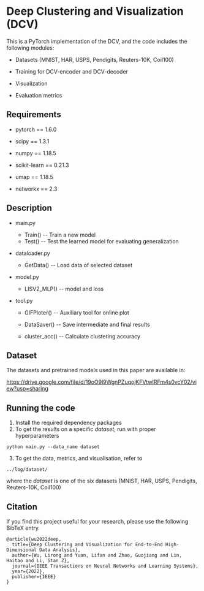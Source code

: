 # Deep Clustering and Visualization (DCV)


This is a PyTorch implementation of the DCV, and the code includes the following modules:

* Datasets (MNIST, HAR, USPS, Pendigits, Reuters-10K, Coil100)

* Training for DCV-encoder and DCV-decoder

* Visualization

* Evaluation metrics 

  

## Requirements

* pytorch == 1.6.0

* scipy == 1.3.1

* numpy == 1.18.5

* scikit-learn == 0.21.3

* umap == 1.18.5

* networkx == 2.3

  

## Description

* main.py  
  * Train() -- Train a new model
  * Test() -- Test the learned model for evaluating generalization
* dataloader.py  
  
  * GetData() -- Load data of selected dataset
* model.py  
  
  * LISV2_MLP() -- model and loss
* tool.py  
  * GIFPloter() -- Auxiliary tool for online plot
  
  * DataSaver() -- Save intermediate and final results
  
  * cluster_acc() -- Calculate clustering accuracy
  



## Dataset

The datasets and pretrained models used in this paper are available in:

https://drive.google.com/file/d/19oO9l9WgnPZuqojKFVtwIRFm4s0vcY02/view?usp=sharing



## Running the code

1. Install the required dependency packages
2. To get the results on a specific *dataset*, run with proper hyperparameters

  ```
python main.py --data_name dataset
  ```

3. To get the data, metrics, and visualisation, refer to

  ```
../log/dataset/
  ```

where the *dataset* is one of the six datasets (MNIST, HAR, USPS, Pendigits, Reuters-10K, Coil100)



## Citation

If you find this project useful for your research, please use the following BibTeX entry.

```
@article{wu2022deep,
  title={Deep Clustering and Visualization for End-to-End High-Dimensional Data Analysis},
  author={Wu, Lirong and Yuan, Lifan and Zhao, Guojiang and Lin, Haitao and Li, Stan Z},
  journal={IEEE Transactions on Neural Networks and Learning Systems},
  year={2022},
  publisher={IEEE}
}
```
